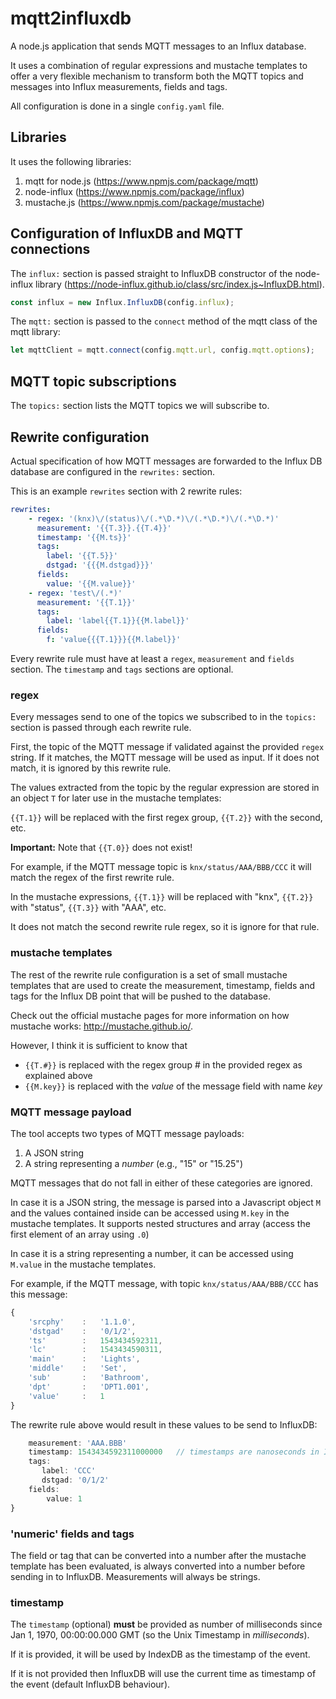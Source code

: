 # mqtt2influxdb

A node.js application that sends MQTT messages to an Influx database.

It uses a combination of regular expressions and mustache templates to offer a very flexible mechanism to transform both the MQTT topics and messages into Influx measurements, fields and tags.

All configuration is done in a single `config.yaml` file.

## Libraries

It uses the following libraries:

1. mqtt for node.js (https://www.npmjs.com/package/mqtt)
2. node-influx (https://www.npmjs.com/package/influx)
3. mustache.js (https://www.npmjs.com/package/mustache)

## Configuration of InfluxDB and MQTT connections

The `influx:` section is passed straight to InfluxDB constructor of the node-influx library (https://node-influx.github.io/class/src/index.js~InfluxDB.html).

```javascript
const influx = new Influx.InfluxDB(config.influx);
```

The `mqtt:` section is passed to the `connect` method of the mqtt class of the mqtt library:

```javascript
let mqttClient = mqtt.connect(config.mqtt.url, config.mqtt.options);
```


## MQTT topic subscriptions

The `topics:` section lists the MQTT topics we will subscribe to.

## Rewrite configuration

Actual specification of how MQTT messages are forwarded to the Influx DB database are configured in the `rewrites:` section.

This is an example `rewrites` section with 2 rewrite rules:

```yaml
rewrites:
    - regex: '(knx)\/(status)\/(.*\D.*)\/(.*\D.*)\/(.*\D.*)'
      measurement: '{{T.3}}.{{T.4}}'
      timestamp: '{{M.ts}}'
      tags:
        label: '{{T.5}}'
        dstgad: '{{{M.dstgad}}}'
      fields:
        value: '{{M.value}}'
    - regex: 'test\/(.*)'
      measurement: '{{T.1}}'
      tags:
        label: 'label{{T.1}}{{M.label}}'
      fields:
        f: 'value{{{T.1}}}{{M.label}}'
```

Every rewrite rule must have at least a `regex`, `measurement` and `fields` section. The `timestamp` and `tags` sections are optional.

### regex

Every messages send to one of the topics we subscribed to in the `topics:` section is passed through each rewrite rule.

First, the topic of the MQTT message if validated against the provided `regex` string. If it matches, the MQTT message will be used as input. If it does not match, it is ignored by this rewrite rule.

The values extracted from the topic by the regular expression are stored in an object `T` for later use in the mustache templates:

`{{T.1}}` will be replaced with the first regex group, `{{T.2}}` with the second, etc.

**Important:** Note that `{{T.0}}` does not exist!

For example, if the MQTT message topic is `knx/status/AAA/BBB/CCC` it will match the regex of the first rewrite rule.

In the mustache expressions, `{{T.1}}` will be replaced with "knx", `{{T.2}}` with "status", `{{T.3}}` with "AAA", etc.

It does not match the second rewrite rule regex, so it is ignore for that rule.

### mustache templates

The rest of the rewrite rule configuration is a set of small mustache templates that are used to create the measurement, timestamp, fields and tags for the Influx DB point that will be pushed to the database.

Check out the official mustache pages for more information on how mustache works: http://mustache.github.io/.

However, I think it is sufficient to know that 

- `{{T.#}}` is replaced with the regex group # in the provided regex as explained above
- `{{M.key}}` is replaced with the *value* of the message field with name *key*

### MQTT message payload

The tool accepts two types of MQTT message payloads:

1. A JSON string
2. A string representing a *number* (e.g., "15" or "15.25")

MQTT messages that do not fall in either of these categories are ignored.

In case it is a JSON string, the message is parsed into a Javascript object `M` and the values contained inside can be accessed using `M.key` in the mustache templates. It supports nested structures and array (access the first element of an array using `.0`)

In case it is a string representing a number, it can be accessed using `M.value` in the mustache templates.

For example, if the MQTT message, with topic `knx/status/AAA/BBB/CCC` has this message:
```javascript
{
    'srcphy'    :   '1.1.0',
    'dstgad'    :   '0/1/2',
    'ts'        :   1543434592311,
    'lc'        :   1543434590311,
    'main'      :   'Lights',
    'middle'    :   'Set',
    'sub'       :   'Bathroom',
    'dpt'       :   'DPT1.001',
    'value'     :   1
}
```
The rewrite rule above would result in these values to be send to InfluxDB:
```javascript
    measurement: 'AAA.BBB'
    timestamp: 1543434592311000000   // timestamps are nanoseconds in InfluxDB
    tags:
       label: 'CCC'
       dstgad: '0/1/2'
    fields:
        value: 1
}
```

### 'numeric' fields and tags

The field or tag that can be converted into a number after the mustache template has been evaluated, is always converted into a number before sending in to InfluxDB. Measurements will always be strings. 

### timestamp

The `timestamp` (optional) **must** be provided as number of milliseconds since Jan 1, 1970, 00:00:00.000 GMT (so the Unix Timestamp in *milliseconds*).

If it is provided, it will be used by IndexDB as the timestamp of the event.

If it is not provided then InfluxDB will use the current time as timestamp of the event (default InfluxDB behaviour).
